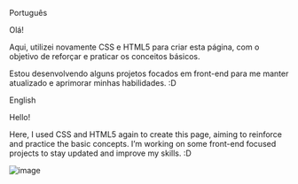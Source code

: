 
Português

Olá!

Aqui, utilizei novamente CSS e HTML5 para criar esta página, com o objetivo de reforçar e praticar os conceitos básicos. 

Estou desenvolvendo alguns projetos focados em front-end para me manter atualizado e aprimorar minhas habilidades. :D


English

Hello!

Here, I used CSS and HTML5 again to create this page, aiming to reinforce and practice the basic concepts.
I’m working on some front-end focused projects to stay updated and improve my skills. :D

![image](https://github.com/user-attachments/assets/4fadd188-bbbf-4eff-9023-eee5c2e68b52)
